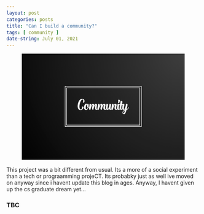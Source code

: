 ```yaml
---
layout: post
categories: posts
title: "Can I build a community?"
tags: [ community ]
date-string: July 01, 2021
---
```


<figure  style="text-align:center">
    <img src="/images/photo-grid/community.png" alt="Gallery logo">
</figure>

This project was a bit different from usual. Its a more of a social experiment than a tech or prograamming projeCT. Its probabky just as well ive moved on anyway since i havent update this blog in ages. Anyway, I havent given up the cs graduate dream yet... 

### TBC
